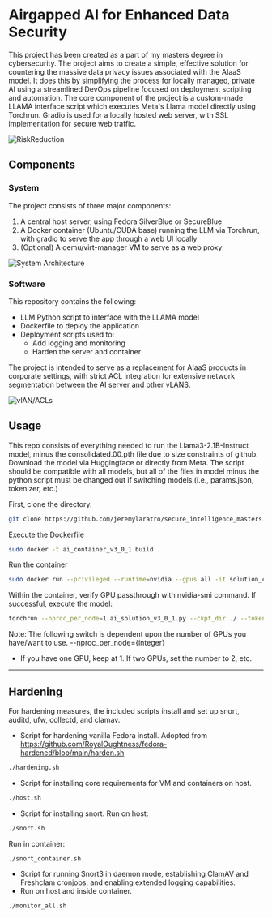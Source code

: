 # Airgapped AI for Enhanced Data Security
This project has been created as a part of my masters degree in cybersecurity. The project aims to create a simple, effective solution for countering the massive data privacy issues associated with the AIaaS model. It does this by simplifying the process for locally managed, private AI using a streamlined DevOps pipeline focused on deployment scripting and automation. The core component of the project is a custom-made LLAMA interface script which executes Meta's Llama model directly using Torchrun. Gradio is used for a locally hosted web server, with SSL implementation for secure web traffic.

![RiskReduction](https://github.com/jeremylaratro/secure_intelligence_masters/blob/master/diagrams/Screenshot_20-Dec_15-36-41_30408.png)


## Components
### System
The project consists of three major components:
1. A central host server, using Fedora SilverBlue or SecureBlue
2. A Docker container (Ubuntu/CUDA base) running the LLM via Torchrun, with gradio to serve the app through a web UI locally
3. (Optional) A qemu/virt-manager VM to serve as a web proxy

![System Architecture](https://github.com/jeremylaratro/secure_intelligence_masters/blob/master/diagrams/Screenshot_19-Dec_18-29-19_7194.png)
### Software
This repository contains the following:
- LLM Python script to interface with the LLAMA model
- Dockerfile to deploy the application
- Deployment scripts used to:
  - Add logging and monitoring
  - Harden the server and container

The project is intended to serve as a replacement for AIaaS products in corporate settings, with strict ACL integration for extensive network segmentation between the AI server and other vLANS.

![vlAN/ACLs](https://github.com/jeremylaratro/secure_intelligence_masters/blob/master/diagrams/Screenshot_20-Dec_10-25-12_8371.png?raw=true)

## Usage
This repo consists of everything needed to run the Llama3-2.1B-Instruct model, minus the consolidated.00.pth file due to size constraints of github. Download the model via Huggingface or directly from Meta. The script should be compatible with all models, but all of the files in model minus the python script must be changed out if switching models (i.e., params.json, tokenizer, etc.)

First, clone the directory.
```bash
git clone https://github.com/jeremylaratro/secure_intelligence_masters.git
```
Execute the Dockerfile
```bash
sudo docker -t ai_container_v3_0_1 build . 
```
Run the container
```bash
sudo docker run --privileged --runtime=nvidia --gpus all -it solution_container_v1_6 bash
```
Within the container, verify GPU passthrough with nvidia-smi command.
If successful, execute the model:
```bash
torchrun --nproc_per_node=1 ai_solution_v3_0_1.py --ckpt_dir ./ --tokenizer_path ./tokenizer.model --max_seq_len 8192 --max_batch_size 8
```
Note: The following switch is dependent upon the number of GPUs you have/want to use. 
--nproc_per_node={integer}
  - If you have one GPU, keep at 1. If two GPUs, set the number to 2, etc.

----

## Hardening

For hardening measures, the included scripts install and set up snort, auditd, ufw, collectd, and clamav.

- Script for hardening vanilla Fedora install. Adopted from https://github.com/RoyalOughtness/fedora-hardened/blob/main/harden.sh
```bash
./hardening.sh
```
- Script for installing core requirements for VM and containers on host.
```bash
./host.sh
```

- Script for installing snort.
Run on host:
```bash
./snort.sh
```
Run in container:
```
./snort_container.sh
```

- Script for running Snort3 in daemon mode, establishing ClamAV and Freshclam cronjobs, and enabling extended logging capabilities.
- Run on host and inside container.
```bash
./monitor_all.sh
```




